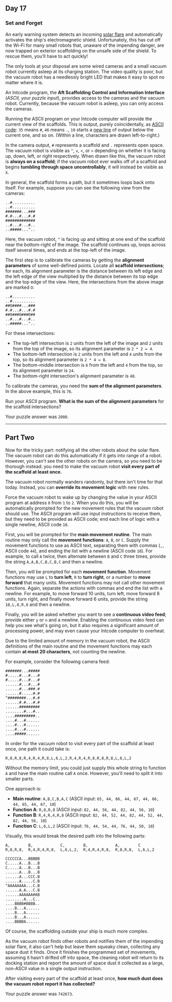 ## Day 17

### Set and Forget

An early warning system detects an incoming [solar flare](https://en.wikipedia.org/wiki/Solar_flare) 
and automatically activates the ship's electromagnetic shield. Unfortunately, this has cut off 
the Wi-Fi for many small robots that, unaware of the impending danger, are now trapped on 
exterior scaffolding on the unsafe side of the shield. To rescue them, you'll have to act quickly!

The only tools at your disposal are some wired cameras and a small vacuum robot currently 
asleep at its charging station. The video quality is poor, but the vacuum robot has a needlessly 
bright LED that makes it easy to spot no matter where it is.

An Intcode program, the **Aft Scaffolding Control and Information Interface** (_ASCII, your 
puzzle input_), provides access to the cameras and the vacuum robot. Currently, because the 
vacuum robot is asleep, you can only access the cameras.

Running the ASCII program on your Intcode computer will provide the current view of the scaffolds. 
This is output, purely coincidentally, as [ASCII code](https://simple.wikipedia.org/wiki/ASCII): 
`35` means `#`, `46` means `.`, `10` starts a [new line](https://en.wikipedia.org/wiki/Newline#In_programming_languages) 
of output below the current one, and so on. (Within a line, characters are drawn left-to-right.)

In the camera output, `#` represents a scaffold and `.` represents open space. The vacuum 
robot is visible as `^`, `v`, `<`, or `>` depending on whether it is facing up, down, left, or right 
respectively. When drawn like this, the vacuum robot is **always on a scaffold**; if the vacuum 
robot ever walks off of a scaffold and begins **tumbling through space uncontrollably**, it will 
instead be visible as `X`.

In general, the scaffold forms a path, but it sometimes loops back onto itself. For example, 
suppose you can see the following view from the cameras:

```
..#..........
..#..........
#######...###
#.#...#...#.#
#############
..#...#...#..
..#####...^..
```

Here, the vacuum robot, `^` is facing up and sitting at one end of the scaffold near the 
bottom-right of the image. The scaffold continues up, loops across itself several times, and ends 
at the top-left of the image.

The first step is to calibrate the cameras by getting the **alignment parameters** of some 
well-defined points. Locate all **scaffold intersections**; for each, its alignment parameter is the 
distance between its left edge and the left edge of the view multiplied by the distance between its 
top edge and the top edge of the view. Here, the intersections from the above image are 
marked `O`:

```
..#..........
..#..........
##O####...###
#.#...#...#.#
##O###O###O##
..#...#...#..
..#####...^..
```

For these intersections:

- The top-left intersection is `2` units from the left of the image and `2` units from the top of the image, so its alignment parameter is `2 * 2 = 4`.
- The bottom-left intersection is `2` units from the left and `4` units from the top, so its alignment parameter is `2 * 4 = 8`.
- The bottom-middle intersection is `6` from the left and `4` from the top, so its alignment parameter is `24`.
- The bottom-right intersection's alignment parameter is `40`.

To calibrate the cameras, you need the **sum of the alignment parameters**. In the above 
example, this is `76`.

Run your ASCII program. **What is the sum of the alignment parameters** for the scaffold 
intersections?

Your puzzle answer was `2080`.

---

## Part Two

Now for the tricky part: notifying all the other robots about the solar flare. The vacuum robot 
can do this automatically if it gets into range of a robot. However, you can't see the other robots 
on the camera, so you need to be thorough instead: you need to make the vacuum robot 
**visit every part of the scaffold at least once.**

The vacuum robot normally wanders randomly, but there isn't time for that today. Instead, you 
can **override its movement logic** with new rules.

Force the vacuum robot to wake up by changing the value in your ASCII program at address `0` 
from `1` to `2`. When you do this, you will be automatically prompted for the new movement rules 
that the vacuum robot should use. The ASCII program will use input instructions to receive them, 
but they need to be provided as ASCII code; end each line of logic with a single newline, ASCII 
code `10`.

First, you will be prompted for the **main movement routine**. The main routine may only call 
the **movement functions**: `A`, `B`, or `C`. Supply the movement functions to use as ASCII text, 
separating them with commas (`,`, ASCII code `44`), and ending the list with a newline (ASCII 
code `10`). For example, to call `A` twice, then alternate between `B` and `C` three times, provide 
the string `A,A,B,C,B,C,B,C` and then a newline.

Then, you will be prompted for each **movement function**. Movement functions may use `L` 
to **turn left**, `R` to **turn right**, or a number to **move forward** that many units. 
Movement functions may not call other movement functions. Again, separate the actions with 
commas and end the list with a newline. For example, to move forward 10 units, turn left, move 
forward 8 units, turn right, and finally move forward 6 units, provide the string `10,L,8,R,6` 
and then a newline.

Finally, you will be asked whether you want to see a **continuous video feed**; provide either 
`y` or `n` and a newline. Enabling the continuous video feed can help you see what's going on, 
but it also requires a significant amount of processing power, and may even cause your Intcode 
computer to overheat.

Due to the limited amount of memory in the vacuum robot, the ASCII definitions of the main 
routine and the movement functions may each contain **at most 20 characters**, not counting 
the newline.

For example, consider the following camera feed:

```
#######...#####
#.....#...#...#
#.....#...#...#
......#...#...#
......#...###.#
......#.....#.#
^########...#.#
......#.#...#.#
......#########
........#...#..
....#########..
....#...#......
....#...#......
....#...#......
....#####......
```

In order for the vacuum robot to visit every part of the scaffold at least once, one path it could 
take is:

```
R,8,R,8,R,4,R,4,R,8,L,6,L,2,R,4,R,4,R,8,R,8,R,8,L,6,L,2
```

Without the memory limit, you could just supply this whole string to function `A` and have the 
main routine call `A` once. However, you'll need to split it into smaller parts.

One approach is:

- **Main routine**: `A,B,C,B,A,C`
        (ASCII input: `65, 44, 66, 44, 67, 44, 66, 44, 65, 44, 67, 10`)
- **Function A**:   `R,8,R,8`
        (ASCII input: `82, 44, 56, 44, 82, 44, 56, 10`)
- **Function B**:   `R,4,R,4,R,8`
        (ASCII input: `82, 44, 52, 44, 82, 44, 52, 44, 82, 44, 56, 10`)
- **Function C**:   `L,6,L,2`
        (ASCII input: `76, 44, 54, 44, 76, 44, 50, 10`)

Visually, this would break the desired path into the following parts:

```
A,        B,            C,        B,            A,        C
R,8,R,8,  R,4,R,4,R,8,  L,6,L,2,  R,4,R,4,R,8,  R,8,R,8,  L,6,L,2

CCCCCCA...BBBBB
C.....A...B...B
C.....A...B...B
......A...B...B
......A...CCC.B
......A.....C.B
^AAAAAAAA...C.B
......A.A...C.B
......AAAAAA#AB
........A...C..
....BBBB#BBBB..
....B...A......
....B...A......
....B...A......
....BBBBA......
```

Of course, the scaffolding outside your ship is much more complex.

As the vacuum robot finds other robots and notifies them of the impending solar flare, it also 
can't help but leave them squeaky clean, collecting any space dust it finds. Once it finishes the 
programmed set of movements, assuming it hasn't drifted off into space, the cleaning robot will 
return to its docking station and report the amount of space dust it collected as a large, non-ASCII 
value in a single output instruction.

After visiting every part of the scaffold at least once, **how much dust does the vacuum robot 
report it has collected?**

Your puzzle answer was `742673`.
